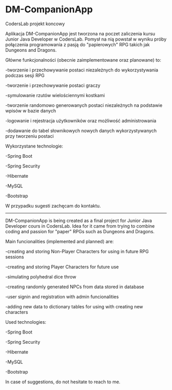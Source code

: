 # DM-CompanionApp
CodersLab projekt koncowy

Aplikacja DM-CompanionApp jest tworzona na poczet zaliczenia kursu Junior Java Developer w CodersLab.
Pomysł na nią powstał w wyniku próby połączenia programowania z pasją do "papierowych" RPG takich jak Dungeons and Dragons.

Główne funkcjonalności (obecnie zaimplementowane oraz planowane) to: 

-tworzenie i przechowywanie postaci niezależnych do wykorzystywania podczas sesji RPG

-tworzenie i przechowywanie postaci graczy

-symulowanie rzutów wielościennymi kostkami

-tworzenie randomowo generowanych postaci niezależnych na podstawie wpisów w bazie danych

-logowanie i rejestracja użytkowników oraz możliwość administrowania

-dodawanie do tabel słownikowych nowych danych wykorzystywanych przy tworzeniu postaci


Wykorzystane technologie:

-Spring Boot

-Spring Security

-Hibernate

-MySQL

-Bootstrap

W przypadku sugesti zachęcam do kontaktu.

_________________________________________________________________________________

DM-CompanionApp is being created as a final project for Junior Java Developer cours in CodersLab.
Idea for it came from trying to combine coding and passion for "paper" RPGs such as Dungeons and Dragons.

Main funcionalities (implemented and planned) are:

-creating and storing Non-Player Characters for using in future RPG sessions

-creating and storing Player Characters for future use

-simulating polyhedral dice throw

-creating randomly generated NPCs from data stored in database

-user signin and registration with admin funcionalities

-adding new data to dictionary tables for using with creating new characters


Used technologies:

-Spring Boot

-Spring Security

-Hibernate

-MySQL

-Bootstrap

In case of suggestions, do not hesitate to reach to me.

